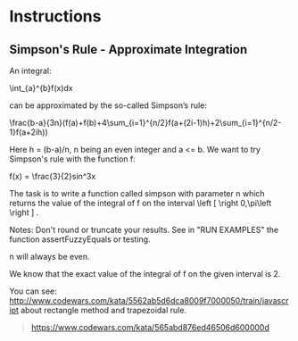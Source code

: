 # Instructions

## Simpson's Rule - Approximate Integration

An integral:

\int_{a}^{b}f(x)dx

can be approximated by the so-called Simpson’s rule:

\frac{b-a}{3n}(f(a)+f(b)+4\sum_{i=1}^{n/2}f(a+(2i-1)h)+2\sum_{i=1}^{n/2-1}f(a+2ih))

Here h = (b-a)/n, n being an even integer and a <= b. We want to try Simpson's rule with the function f:

f(x) = \frac{3}{2}sin^3x

The task is to write a function called simpson with parameter n which returns the value of the integral of f on the interval \left [ \right 0,\pi\left \right ] .

Notes:
Don't round or truncate your results. See in "RUN EXAMPLES" the function assertFuzzyEquals or testing.

n will always be even.

We know that the exact value of the integral of f on the given interval is 2.

You can see: http://www.codewars.com/kata/5562ab5d6dca8009f7000050/train/javascript about rectangle method and trapezoidal rule.


> https://www.codewars.com/kata/565abd876ed46506d600000d